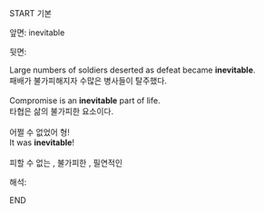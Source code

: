 START
기본

앞면:
inevitable


뒷면:
<div>Large numbers of soldiers deserted as defeat became <strong>inevitable</strong>. </div><div><div>패배가 불가피해지자 수많은 병사들이 탈주했다.</div></div><div><br></div><div><div>Compromise is an <strong>inevitable</strong> part of life. </div><div><div>타협은 삶의 불가피한 요소이다.</div></div></div><div><br></div><div><div><div>어쩔 수 없었어 형!</div></div><div><div>It was <strong>inevitable</strong>!</div></div></div><div><br></div><div>피할 수 없는 , 불가피한 , 필연적인</div>


해석:

END